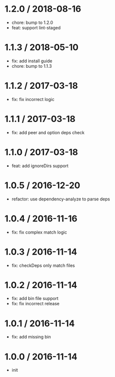 
1.2.0 / 2018-08-16
==================

  * chore: bump to 1.2.0
  * feat: support lint-staged

1.1.3 / 2018-05-10
==================

  * fix: add install guide
  * chore: bump to 1.1.3

1.1.2 / 2017-03-18
==================

  * fix: fix incorrect logic

1.1.1 / 2017-03-18
==================

  * fix: add peer and option deps check

1.1.0 / 2017-03-18
==================

  * feat: add ignoreDirs support

1.0.5 / 2016-12-20
==================

  * refactor: use dependency-analyze to parse deps

1.0.4 / 2016-11-16
==================

  * fix: fix complex match logic

1.0.3 / 2016-11-14
==================

  * fix: checkDeps only match files

1.0.2 / 2016-11-14
==================

  * fix: add bin file support
  * fix: fix incorrect release

1.0.1 / 2016-11-14
==================

  * fix: add missing bin

1.0.0 / 2016-11-14
=====================

  * init

